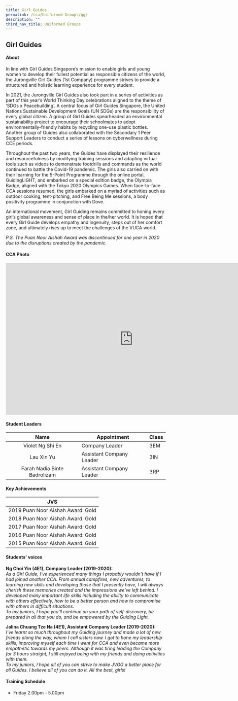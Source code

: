 ```yaml
---
title: Girl Guides
permalink: /cca/Uniformed-Groups/gg/
description: ""
third_nav_title: Uniformed Groups
---
```

## Girl Guides

#### About
In line with Girl Guides Singapore’s mission to enable girls and young women to develop their fullest potential as responsible citizens of the world, the Jurongville Girl Guides (1st Company) programme strives to provide a structured and holistic learning experience for every student.

In 2021, the Jurongville Girl Guides also took part in a series of activities as part of this year’s World Thinking Day celebrations aligned to the theme of ‘SDGs x Peacebuilding’. A central focus of Girl Guides Singapore, the United Nations Sustainable Development Goals (UN SDGs) are the responsibility of every global citizen. A group of Girl Guides spearheaded an environmental sustainability project to encourage their schoolmates to adopt environmentally-friendly habits by recycling one-use plastic bottles. Another group of Guides also collaborated with the Secondary 1 Peer Support Leaders to conduct a series of lessons on cyberwellness during CCE periods.&nbsp;&nbsp;

Throughout the past two years, the Guides have displayed their resilience and resourcefulness by modifying training sessions and adapting virtual tools such as videos to demonstrate footdrills and commands as the world continued to battle the Covid-19 pandemic. The girls also carried on with their learning for the 5-Point Programme through the online portal, GuidingLIGHT, and embarked on a special edition badge, the Olympia Badge, aligned with the Tokyo 2020 Olympics Games. When face-to-face CCA sessions resumed, the girls embarked on a myriad of activities such as outdoor cooking, tent-pitching, and Free Being Me sessions, a body positivity programme in conjunction with Dove.&nbsp;

An international movement, Girl Guiding remains committed to honing every girl’s global awareness and sense of place in the/her world. It is hoped that every Girl Guide develops empathy and ingenuity, steps out of her comfort zone, and ultimately rises up to meet the challenges of the VUCA world.

_P.S. The Puan Noor Aishah Award was discontinued for one year in 2020 due to the disruptions created by the pandemic._

#### CCA Photo
<iframe src="https://docs.google.com/presentation/d/e/2PACX-1vTly6jQ8uV_WYdvufBmUS5ZK4bK7omlSZuMkf-Ynk3T6sCY3Qkg980AHaXTSZVuIe5_F5xrMZcWwNml/embed?start=true&loop=true&delayms=5000" frameborder="0" width="800" height="479" allowfullscreen="true" mozallowfullscreen="true" webkitallowfullscreen="true"></iframe>

#### Student Leaders

| Name | Appointment | Class |
|:---:|---|---|
| Violet Ng Shi En | Company Leader | 3EM |
| Lau Xin Yu | Assistant Company Leader | 3IN |
| Farah Nadia Binte Badrolizam | Assistant Company Leader | 3RP |

#### Key Achievements

| JVS |
|:---:|
| 2019 Puan Noor Aishah Award: Gold |
| 2018 Puan Noor Aishah Award: Gold |
| 2017 Puan Noor Aishah Award: Gold |
| 2016 Puan Noor Aishah Award: Gold |
| 2015 Puan Noor Aishah Award: Gold |

#### Students' voices
**Ng Choi Yin (4E1), Company Leader (2019-2020):** <br>
_As a Girl Guide, I've experienced many things I probably wouldn't have if I had joined another CCA. From annual campfires, new adventures, to learning new skills and developing those that I presently have, I will always cherish these memories created and the impressions we've left behind. I developed many important life skills including the ability to communicate with others effectively, how to be a better person and how to compromise with others in difficult situations.  
To my juniors, I hope you'll continue on your path of self-discovery, be prepared in all that you do, and be empowered by the Guiding Light._  
  
**Jalina Chuang Tze Na (4E1), Assistant Company Leader (2019-2020):**<br>
_I’ve learnt so much throughout my Guiding journey and made a lot of new friends along the way, whom I call sisters now. I got to hone my leadership skills, improving myself each time I went for CCA and even became more empathetic towards my peers. Although it was tiring leading the Company for 3 hours straight, I still enjoyed being with my friends and doing activities with them.  
To my juniors, I hope all of you can strive to make JVGG a better place for all Guides. I believe all of you can do it. All the best, girls!_

#### Training Schedule
- Friday 2.00pm - 5.00pm
